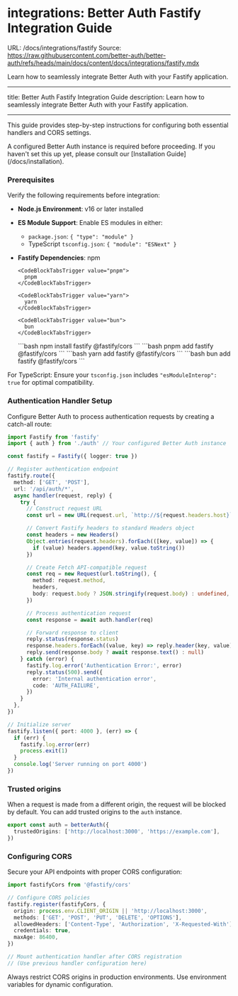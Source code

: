 # integrations: Better Auth Fastify Integration Guide

URL: /docs/integrations/fastify
Source: https://raw.githubusercontent.com/better-auth/better-auth/refs/heads/main/docs/content/docs/integrations/fastify.mdx

Learn how to seamlessly integrate Better Auth with your Fastify application.

---

title: Better Auth Fastify Integration Guide
description: Learn how to seamlessly integrate Better Auth with your Fastify application.

---

This guide provides step-by-step instructions for configuring both essential handlers and CORS settings.

<Callout type="important">
  A configured Better Auth instance is required before proceeding. If you haven't set this up yet, please consult our [Installation Guide](/docs/installation).
</Callout>

### Prerequisites

Verify the following requirements before integration:

- **Node.js Environment**: v16 or later installed
- **ES Module Support**: Enable ES modules in either:
  - `package.json`: `{ "type": "module" }`
  - TypeScript `tsconfig.json`: `{ "module": "ESNext" }`
- **Fastify Dependencies**:
  <CodeBlockTabs defaultValue="npm">
  <CodeBlockTabsList>
  <CodeBlockTabsTrigger value="npm">
  npm
  </CodeBlockTabsTrigger>

      <CodeBlockTabsTrigger value="pnpm">
        pnpm
      </CodeBlockTabsTrigger>

      <CodeBlockTabsTrigger value="yarn">
        yarn
      </CodeBlockTabsTrigger>

      <CodeBlockTabsTrigger value="bun">
        bun
      </CodeBlockTabsTrigger>

    </CodeBlockTabsList>

    <CodeBlockTab value="npm">
      ```bash
      npm install fastify @fastify/cors
      ```
    </CodeBlockTab>

    <CodeBlockTab value="pnpm">
      ```bash
      pnpm add fastify @fastify/cors
      ```
    </CodeBlockTab>

    <CodeBlockTab value="yarn">
      ```bash
      yarn add fastify @fastify/cors
      ```
    </CodeBlockTab>

    <CodeBlockTab value="bun">
      ```bash
      bun add fastify @fastify/cors
      ```
    </CodeBlockTab>
  </CodeBlockTabs>

<Callout type="tip"> For TypeScript: Ensure your `tsconfig.json` includes `"esModuleInterop": true` for optimal compatibility. </Callout>

### Authentication Handler Setup

Configure Better Auth to process authentication requests by creating a catch-all route:

```ts title="server.ts"
import Fastify from 'fastify'
import { auth } from './auth' // Your configured Better Auth instance

const fastify = Fastify({ logger: true })

// Register authentication endpoint
fastify.route({
  method: ['GET', 'POST'],
  url: '/api/auth/*',
  async handler(request, reply) {
    try {
      // Construct request URL
      const url = new URL(request.url, `http://${request.headers.host}`)

      // Convert Fastify headers to standard Headers object
      const headers = new Headers()
      Object.entries(request.headers).forEach(([key, value]) => {
        if (value) headers.append(key, value.toString())
      })

      // Create Fetch API-compatible request
      const req = new Request(url.toString(), {
        method: request.method,
        headers,
        body: request.body ? JSON.stringify(request.body) : undefined,
      })

      // Process authentication request
      const response = await auth.handler(req)

      // Forward response to client
      reply.status(response.status)
      response.headers.forEach((value, key) => reply.header(key, value))
      reply.send(response.body ? await response.text() : null)
    } catch (error) {
      fastify.log.error('Authentication Error:', error)
      reply.status(500).send({
        error: 'Internal authentication error',
        code: 'AUTH_FAILURE',
      })
    }
  },
})

// Initialize server
fastify.listen({ port: 4000 }, (err) => {
  if (err) {
    fastify.log.error(err)
    process.exit(1)
  }
  console.log('Server running on port 4000')
})
```

### Trusted origins

When a request is made from a different origin, the request will be blocked by default. You can add trusted origins to the `auth` instance.

```ts
export const auth = betterAuth({
  trustedOrigins: ['http://localhost:3000', 'https://example.com'],
})
```

### Configuring CORS

Secure your API endpoints with proper CORS configuration:

```ts
import fastifyCors from '@fastify/cors'

// Configure CORS policies
fastify.register(fastifyCors, {
  origin: process.env.CLIENT_ORIGIN || 'http://localhost:3000',
  methods: ['GET', 'POST', 'PUT', 'DELETE', 'OPTIONS'],
  allowedHeaders: ['Content-Type', 'Authorization', 'X-Requested-With'],
  credentials: true,
  maxAge: 86400,
})

// Mount authentication handler after CORS registration
// (Use previous handler configuration here)
```

<Callout type="warning"> Always restrict CORS origins in production environments. Use environment variables for dynamic configuration. </Callout>
